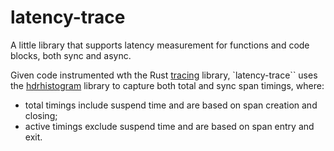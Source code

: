 # latency-trace

A little library that supports latency measurement for functions and code blocks, both sync and async.

Given code instrumented wth the Rust [tracing](https://crates.io/crates/tracing) library, `latency-trace`` uses the [hdrhistogram](https://crates.io/crates/hdrhistogram) library to capture both total and sync span timings, where:

- total timings include suspend time and are based on span creation and closing;
- active timings exclude suspend time and are based on span entry and exit.
